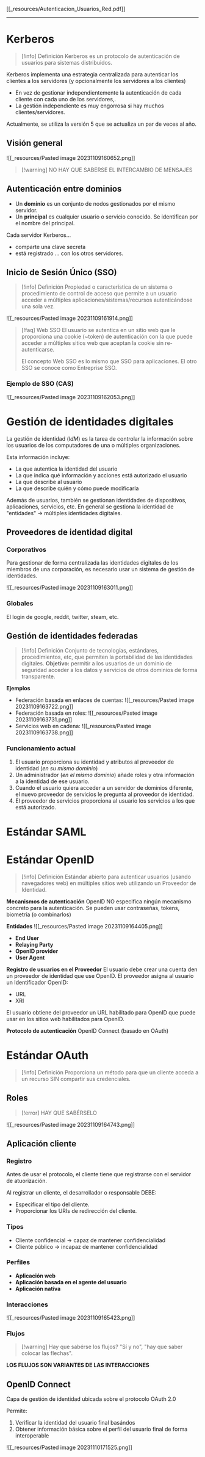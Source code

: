 [[_resources/Autenticacion_Usuarios_Red.pdf]]

---

# Kerberos
> [!info] Definición
> Kerberos es un protocolo de autenticación de usuarios para sistemas distribuidos.


Kerberos implementa una estrategia centralizada para autenticar los clientes a los servidores (y opcionalmente los servidores a los clientes)
- En vez de gestionar independientemente la autenticación de cada cliente con cada uno de los servidores,.
- La gestión independiente es muy engorrosa si hay muchos clientes/servidores.

Actualmente, se utiliza la versión 5 que se actualiza un par de veces al año.

## Visión general
![[_resources/Pasted image 20231109160652.png]]

> [!warning] NO HAY QUE SABERSE EL INTERCAMBIO DE MENSAJES

## Autenticación entre dominios
- Un **dominio** es un conjunto de nodos gestionados por el mismo servidor.
- Un **principal** es cualquier usuario o servicio conocido. Se identifican por el nombre del principal.

Cada servidor Kerberos...
- comparte una clave secreta
- está registrado
... con los otros servidores.


## Inicio de Sesión Único (SSO)
> [!info] Definición
> Propiedad o característica de un sistema o procedimiento de control de acceso que permite a un usuario acceder a múltiples aplicaciones/sistemas/recursos autenticándose una sola vez.

![[_resources/Pasted image 20231109161914.png]]

> [!faq] Web SSO
> El usuario se autentica en un sitio web que le proporciona una cookie (~token) de autenticación con la que puede acceder a múltiples sitios web que aceptan la cookie sin re-autenticarse.
> 
> El concepto Web SSO es lo mismo que SSO para aplicaciones. El otro SSO se conoce como Entreprise SSO.


### Ejemplo de SSO (CAS)
![[_resources/Pasted image 20231109162053.png]]

# Gestión de identidades digitales
La gestión de identidad (*IdM*) es la tarea de controlar la información sobre los usuarios de los computadores de una o múltiples organizaciones.

Esta información incluye:
- La que autentica la identidad del usuario
- La que indica qué información y acciones está autorizado el usuario
- La que describe al usuario
- La que describe quién y cómo puede modificarla

Además de usuarios, también se gestionan identidades de dispositivos, aplicaciones, servicios, etc. En general se gestiona la identidad de "entidades" → múltiples identidades digitales.
## Proveedores de identidad digital 

### Corporativos
Para gestionar de forma centralizada las identidades digitales de los miembros de una corporación, es necesario usar un sistema de gestión de identidades.

![[_resources/Pasted image 20231109163011.png]]

### Globales
El login de google, reddit, twitter, steam, etc.

## Gestión de identidades federadas
> [!info] Definición
> Conjunto de tecnologías, estándares, procedimientos, etc, que permiten la portabilidad de las identidades digitales.
> **Objetivo:** permitir a los usuarios de un dominio de seguridad acceder a los datos y servicios de otros dominios de forma transparente.
> 

**Ejemplos**
- Federación basada en enlaces de cuentas: ![[_resources/Pasted image 20231109163722.png]]
- Federación basada en roles: ![[_resources/Pasted image 20231109163731.png]]
- Servicios web en cadena: ![[_resources/Pasted image 20231109163738.png]]

### Funcionamiento actual
1. El usuario proporciona su identidad y atributos al proveedor de identidad (*en su mismo dominio*)
2. Un administrador (*en el mismo dominio*) añade roles y otra información a la identidad de ese usuario.
3. Cuando el usuario quiera acceder a un servidor de dominios diferente, el nuevo proveedor de servicios le pregunta al proveedor de identidad.
4. El proveedor de servicios proporciona al usuario los servicios a los que está autorizado.

# Estándar SAML

# Estándar OpenID
> [!info] Definición
> Estándar abierto para autenticar usuarios (usando navegadores web) en múltiples sitios web utilizando un Proveedor de Identidad.

**Mecanismos de autenticación**
OpenID NO especifica ningún mecanismo concreto para la autenticación.
Se pueden usar contraseñas, tokens, biometría (o combinarlos)

**Entidades**
![[_resources/Pasted image 20231109164405.png]]

- **End User**
- **Relaying Party**
- **OpenID provider**
- **User Agent**

**Registro de usuarios en el Proveedor**
El usuario debe crear una cuenta den un proveedor de identidad que use OpenID.
El proveedor asigna al usuario un Identificador OpenID:
- URL
- XRI

El usuario obtiene del proveedor un URL habilitado para OpenID que puede usar en los sitios web habilitados para OpenID.

**Protocolo de autenticación**
OpenID Connect (basado en OAuth)

# Estándar OAuth
> [!info] Definición
> Proporciona un método para que un cliente acceda a un recurso SIN compartir sus credenciales.

## Roles
> [!error] HAY QUE SABÉRSELO

![[_resources/Pasted image 20231109164743.png]]

## Aplicación cliente
### Registro
Antes de usar el protocolo, el cliente tiene que registrarse con el servidor de atuorización.

Al registrar un cliente, el desarrollador o responsable DEBE:
- Especificar el tipo del cliente.
- Proporcionar los URIs de redirección del cliente.

### Tipos
- Cliente confidencial → capaz de mantener confidencialidad
- Cliente público → incapaz de mantener confidencialidad

### Perfiles
- **Aplicación web**
- **Aplicación basada en el agente del usuario**
- **Aplicación nativa**

### Interacciones
![[_resources/Pasted image 20231109165423.png]]

### Flujos
> [!warning] Hay que sabérse los flujos?
> "Sí y no", "hay que saber colocar las flechas".

**LOS FLUJOS SON VARIANTES DE LAS INTERACCIONES**

## OpenID Connect
Capa de gestión de identidad ubicada sobre el protocolo OAuth 2.0

Permite:
1. Verificar la identidad del usuario final basándos
2. Obtener información básica sobre el perfil del usuario final de forma interoperable

![[_resources/Pasted image 20231110171525.png]]